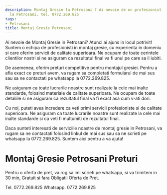 ```yaml
---
description: Montaj Gresie la Petrosani ? Ai nevoie de un profesionist in Montaj Gresie
  la Petrosani. tel. 0772.269.825
tags:
- Petrosani
title: Montaj Gresie Petrosani
---
```



Ai nevoie de Montaj Gresie in Petrosani? Atunci ai ajuns in locul potrivit! Suntem o echipa de profesionisti in montaj gresie, cu experienta in domeniu si care oferim servicii de calitate superioara. Ne ocupam de toate cerintele clientilor nostri si ne asiguram ca rezultatul final va fi unul pe care sa il iubiti. 

De asemenea, oferim preturi competitive pentru montajul gresiei. Pentru a afla exact ce preturi avem, va rugam sa completati formularul de mai sus sau sa ne contactati pe whatsapp la 0772.269.825. 

Ne asiguram ca toate lucrarile noastre sunt realizate la cele mai inalte standarde, folosind materiale de calitate superioara. Ne ocupam de toate detaliile si ne asiguram ca rezultatul final va fi exact asa cum v-ati dori.

Cu noi, puteti avea incredere ca veti primi servicii profesioniste si de calitate superioara. Ne asiguram ca toate lucrarile noastre sunt realizate la cele mai inalte standarde si ca veti fi multumiti de rezultatul final. 

Daca sunteti interesati de serviciile noastre de montaj gresie in Petrosani, va rugam sa ne contactati folosind linkul de mai sus sau sa ne scrieti pe whatsapp la 0772.269.825. Suntem aici pentru a va ajuta!

# Montaj Gresie Petrosani Preturi
Pentru o oferta de pret, va rog sa imi scrieti pe whatsapp, si va trimitem in 30 min, Gratuit si fara Obligatii Oferta de Pret.

Tel. 0772.269.825
Whatsapp. 0772.269.825